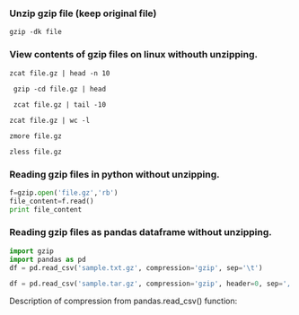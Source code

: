### Unzip gzip file (keep original file)
```console
gzip -dk file
```

### View contents of gzip files on linux withouth unzipping.

```console
zcat file.gz | head -n 10
```

```console
 gzip -cd file.gz | head
 ```
 
```console
 zcat file.gz | tail -10
```

```console
zcat file.gz | wc -l
```

```console
zmore file.gz
```

```console
zless file.gz
```


### Reading gzip files in python without unzipping.

```python
f=gzip.open('file.gz','rb')
file_content=f.read()
print file_content

```



### Reading gzip files as pandas dataframe without unzipping.

```python
import gzip
import pandas as pd
df = pd.read_csv('sample.txt.gz', compression='gzip', sep='\t')

```

```python
df = pd.read_csv('sample.tar.gz', compression='gzip', header=0, sep=',')
```
Description of compression from pandas.read_csv() function:




